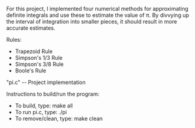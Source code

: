 For this project, I implemented four numerical methods for approximating definite integrals
and use these to estimate the value of π. By divvying up the interval of integration into smaller
pieces, it should result in more accurate estimates.

Rules:
- Trapezoid Rule
- Simpson's 1/3 Rule
- Simpson's 3/8 Rule
- Boole's Rule


"pi.c" -- Project implementation

Instructions to build/run the program:
  - To build, type: make all
  - To run pi.c, type: ./pi
  - To remove/clean, type: make clean 
